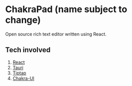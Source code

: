 # ChakraPad (name subject to change)

Open source rich text editor written using React.

## Tech involved

1. [React](https://reactjs.org)
2. [Tauri](https://tauri.app) 
3. [Tiptap](https://tiptap.dev)
4. [Chakra-UI](https://chakra-ui.com)